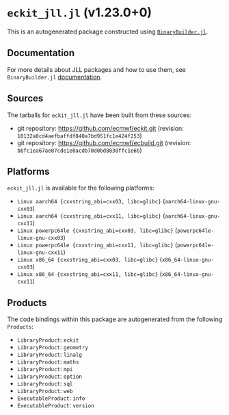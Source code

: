 # `eckit_jll.jl` (v1.23.0+0)

This is an autogenerated package constructed using [`BinaryBuilder.jl`](https://github.com/JuliaPackaging/BinaryBuilder.jl).

## Documentation

For more details about JLL packages and how to use them, see `BinaryBuilder.jl` [documentation](https://docs.binarybuilder.org/stable/jll/).

## Sources

The tarballs for `eckit_jll.jl` have been built from these sources:

* git repository: https://github.com/ecmwf/eckit.git (revision: `10132a8cd4aefbaffdf840a7bd951fc1e424f253`)
* git repository: https://github.com/ecmwf/ecbuild.git (revision: `bbfc1ea67ae07cde1e0acdb70d0bd8830ffc1e6b`)

## Platforms

`eckit_jll.jl` is available for the following platforms:

* `Linux aarch64 {cxxstring_abi=cxx03, libc=glibc}` (`aarch64-linux-gnu-cxx03`)
* `Linux aarch64 {cxxstring_abi=cxx11, libc=glibc}` (`aarch64-linux-gnu-cxx11`)
* `Linux powerpc64le {cxxstring_abi=cxx03, libc=glibc}` (`powerpc64le-linux-gnu-cxx03`)
* `Linux powerpc64le {cxxstring_abi=cxx11, libc=glibc}` (`powerpc64le-linux-gnu-cxx11`)
* `Linux x86_64 {cxxstring_abi=cxx03, libc=glibc}` (`x86_64-linux-gnu-cxx03`)
* `Linux x86_64 {cxxstring_abi=cxx11, libc=glibc}` (`x86_64-linux-gnu-cxx11`)

## Products

The code bindings within this package are autogenerated from the following `Products`:

* `LibraryProduct`: `eckit`
* `LibraryProduct`: `geometry`
* `LibraryProduct`: `linalg`
* `LibraryProduct`: `maths`
* `LibraryProduct`: `mpi`
* `LibraryProduct`: `option`
* `LibraryProduct`: `sql`
* `LibraryProduct`: `web`
* `ExecutableProduct`: `info`
* `ExecutableProduct`: `version`
